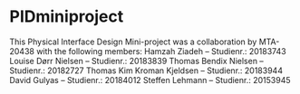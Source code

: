 # PIDminiproject
This Physical Interface Design Mini-project was a collaboration by MTA-20438 with the following members: 
Hamzah Ziadeh			            – Studienr.: 20183743
Louise Dørr Nielsen 			    – Studienr.: 20183839
Thomas Bendix Nielsen 		    – Studienr.: 20182727
Thomas Kim Kroman Kjeldsen    – Studienr.: 20183944
David Gulyas 				          – Studienr.: 20184012
Steffen Lehmann			          – Studienr.: 20153945

